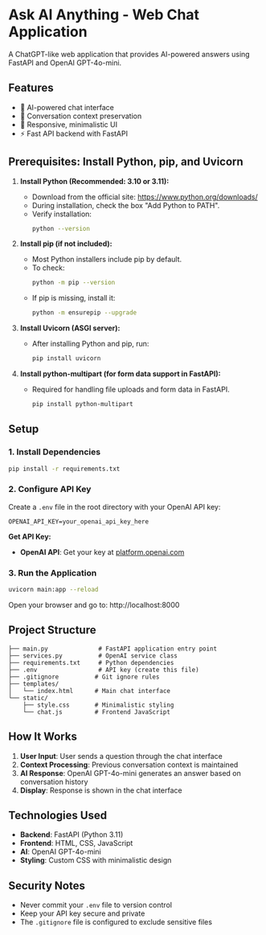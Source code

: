# Ask AI Anything - Web Chat Application

A ChatGPT-like web application that provides AI-powered answers using FastAPI and OpenAI GPT-4o-mini.

## Features

- 🤖 AI-powered chat interface
- 💬 Conversation context preservation
- 📱 Responsive, minimalistic UI
- ⚡ Fast API backend with FastAPI

## Prerequisites: Install Python, pip, and Uvicorn

1. **Install Python (Recommended: 3.10 or 3.11):**
   - Download from the official site: https://www.python.org/downloads/
   - During installation, check the box "Add Python to PATH".
   - Verify installation:
     ```bash
     python --version
     ```

2. **Install pip (if not included):**
   - Most Python installers include pip by default.
   - To check:
     ```bash
     python -m pip --version
     ```
   - If pip is missing, install it:
     ```bash
     python -m ensurepip --upgrade
     ```

3. **Install Uvicorn (ASGI server):**
   - After installing Python and pip, run:
     ```bash
     pip install uvicorn
     ```

4. **Install python-multipart (for form data support in FastAPI):**
   - Required for handling file uploads and form data in FastAPI.
     ```bash
     pip install python-multipart
     ```

## Setup

### 1. Install Dependencies

```bash
pip install -r requirements.txt
```

### 2. Configure API Key

Create a `.env` file in the root directory with your OpenAI API key:

```env
OPENAI_API_KEY=your_openai_api_key_here
```

**Get API Key:**
- **OpenAI API**: Get your key at [platform.openai.com](https://platform.openai.com)

### 3. Run the Application

```bash
uvicorn main:app --reload
```

Open your browser and go to: http://localhost:8000

## Project Structure

```
├── main.py              # FastAPI application entry point
├── services.py          # OpenAI service class
├── requirements.txt     # Python dependencies
├── .env                 # API key (create this file)
├── .gitignore          # Git ignore rules
├── templates/
│   └── index.html      # Main chat interface
└── static/
    ├── style.css       # Minimalistic styling
    └── chat.js         # Frontend JavaScript
```

## How It Works

1. **User Input**: User sends a question through the chat interface
2. **Context Processing**: Previous conversation context is maintained
3. **AI Response**: OpenAI GPT-4o-mini generates an answer based on conversation history
4. **Display**: Response is shown in the chat interface

## Technologies Used

- **Backend**: FastAPI (Python 3.11)
- **Frontend**: HTML, CSS, JavaScript
- **AI**: OpenAI GPT-4o-mini
- **Styling**: Custom CSS with minimalistic design

## Security Notes

- Never commit your `.env` file to version control
- Keep your API key secure and private
- The `.gitignore` file is configured to exclude sensitive files 
